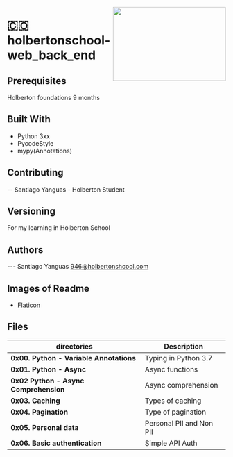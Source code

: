 <p>
<img width="260" height="170" src="https://image.flaticon.com/icons/svg/1137/1137130.svg" align="right" >
</p>

# :colombia: holbertonschool-web_back_end

## Prerequisites

Holberton foundations 9 months

## Built With

- Python 3xx
- PycodeStyle
- mypy(Annotations)

## Contributing

-- Santiago Yanguas - Holberton Student

## Versioning

For my learning in Holberton School

## Authors

--- Santiago Yanguas 946@holbertonshcool.com

## Images of Readme

- [Flaticon](https://www.flaticon.es/)

## Files

| directories                             | Description              |
| --------------------------------------- | ------------------------ |
| **0x00. Python - Variable Annotations** | Typing in Python 3.7     |
| **0x01. Python - Async**                | Async functions          |
| **0x02 Python - Async Comprehension**   | Async comprehension      |
| **0x03. Caching**                       | Types of caching         |
| **0x04. Pagination**                    | Type of pagination       |
| **0x05. Personal data**                 | Personal PII and Non PII |
| **0x06. Basic authentication**          | Simple API Auth          |
